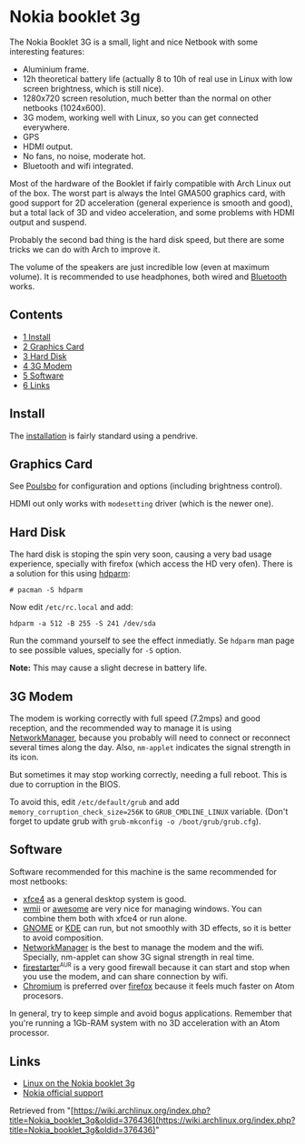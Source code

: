 # Nokia booklet 3g

The Nokia Booklet 3G is a small, light and nice Netbook with some interesting features:

*   Aluminium frame.
*   12h theoretical battery life (actually 8 to 10h of real use in Linux with low screen brightness, which is still nice).
*   1280x720 screen resolution, much better than the normal on other netbooks (1024x600).
*   3G modem, working well with Linux, so you can get connected everywhere.
*   GPS
*   HDMI output.
*   No fans, no noise, moderate hot.
*   Bluetooth and wifi integrated.

Most of the hardware of the Booklet if fairly compatible with Arch Linux out of the box. The worst part is always the Intel GMA500 graphics card, with good support for 2D acceleration (general experience is smooth and good), but a total lack of 3D and video acceleration, and some problems with HDMI output and suspend.

Probably the second bad thing is the hard disk speed, but there are some tricks we can do with Arch to improve it.

The volume of the speakers are just incredible low (even at maximum volume). It is recommended to use headphones, both wired and [Bluetooth](/index.php/Bluetooth_headset "Bluetooth headset") works.

## Contents

*   [1 Install](#Install)
*   [2 Graphics Card](#Graphics_Card)
*   [3 Hard Disk](#Hard_Disk)
*   [4 3G Modem](#3G_Modem)
*   [5 Software](#Software)
*   [6 Links](#Links)

## Install

The [installation](/index.php/Installation "Installation") is fairly standard using a pendrive.

## Graphics Card

See [Poulsbo](/index.php/Poulsbo "Poulsbo") for configuration and options (including brightness control).

HDMI out only works with `modesetting` driver (which is the newer one).

## Hard Disk

The hard disk is stoping the spin very soon, causing a very bad usage experience, specially with firefox (which access the HD very ofen). There is a solution for this using [hdparm](/index.php/Hdparm "Hdparm"):

`# pacman -S hdparm`

Now edit `/etc/rc.local` and add:

`hdparm -a 512 -B 255 -S 241 /dev/sda`

Run the command yourself to see the effect inmediatly. Se `hdparm` man page to see possible values, specially for `-S` option.

**Note:** This may cause a slight decrese in battery life.

## 3G Modem

The modem is working correctly with full speed (7.2mps) and good reception, and the recommended way to manage it is using [NetworkManager](/index.php/NetworkManager "NetworkManager"), because you probably will need to connect or reconnect several times along the day. Also, `nm-applet` indicates the signal strength in its icon.

But sometimes it may stop working correctly, needing a full reboot. This is due to corruption in the BIOS.

To avoid this, edit `/etc/default/grub` and add `memory_corruption_check_size=256K` to `GRUB_CMDLINE_LINUX` variable. (Don't forget to update grub with `grub-mkconfig -o /boot/grub/grub.cfg`).

## Software

Software recommended for this machine is the same recommended for most netbooks:

*   [xfce4](/index.php/Xfce4 "Xfce4") as a general desktop system is good.
*   [wmii](/index.php/Wmii "Wmii") or [awesome](/index.php/Awesome "Awesome") are very nice for managing windows. You can combine them both with xfce4 or run alone.
*   [GNOME](/index.php/GNOME "GNOME") or [KDE](/index.php/KDE "KDE") can run, but not smoothly with 3D effects, so it is better to avoid composition.
*   [NetworkManager](/index.php/NetworkManager "NetworkManager") is the best to manage the modem and the wifi. Specially, nm-applet can show 3G signal strength in real time.
*   [firestarter](https://aur.archlinux.org/packages/firestarter/)<sup><small>AUR</small></sup> is a very good firewall because it can start and stop when you use the modem, and can share connection by wifi.
*   [Chromium](/index.php/Chromium "Chromium") is preferred over [firefox](/index.php/Firefox "Firefox") because it feels much faster on Atom procesors.

In general, try to keep simple and avoid bogus applications. Remember that you're running a 1Gb-RAM system with no 3D acceleration with an Atom processor.

## Links

*   [Linux on the Nokia booklet 3g](http://rant.gulbrandsen.priv.no/hardware/linux-nokia-booklet)
*   [Nokia official support](http://www.nokia.com/us-en/support/product/nokia-booklet-3g/)

Retrieved from "[https://wiki.archlinux.org/index.php?title=Nokia_booklet_3g&oldid=376436](https://wiki.archlinux.org/index.php?title=Nokia_booklet_3g&oldid=376436)"